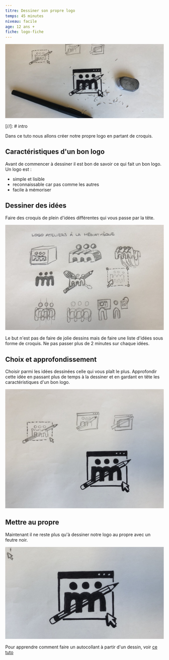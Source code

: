 ```yaml
---
titre: Dessiner son propre logo
temps: 45 minutes
niveau: facile
age: 12 ans +
fiche: logo-fiche
---
```


![image titre tutoriel logo](images/logo/image-titre.jpg)

[//]: # intro

Dans ce tuto nous allons créer notre propre logo en partant de croquis.

## Caractéristiques d'un bon logo

Avant de commencer à dessiner il est bon de savoir ce qui fait un bon logo.
Un logo est :
- simple et lisible
- reconnaissable car pas comme les autres
- facile à mémoriser

## Dessiner des idées

Faire des croquis de plein d'idées différentes qui vous passe par la tête.

![photo croquis idées de logos](images/logo/croquis-idees.jpg)

Le but n'est pas de faire de jolie dessins mais de faire une liste d'idées sous forme de croquis. Ne pas passer plus de 2 minutes sur chaque idées.


## Choix et approfondissement

Choisir parmi les idées dessinées celle qui vous plaît le plus. Approfondir cette idée en passant plus de temps à la dessiner et en gardant en tête les caractéristiques d'un bon logo.

![photo approfondissement logo](images/logo/approfondissement-idee.jpg)

## Mettre au propre

Maintenant il ne reste plus qu'à dessiner notre logo au propre avec un feutre noir.

![photo logo au feutre noir](images/logo/feutre-propre.jpg)

Pour apprendre comment faire un autocollant à partir d'un dessin, voir [ce tuto](autocollant.html)

